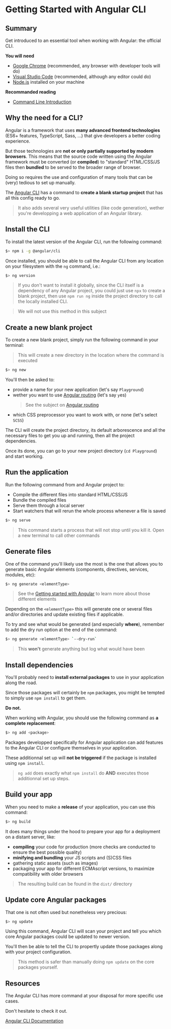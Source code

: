 # Getting Started with Angular CLI

<!-- slide-front-matter class: center, middle -->

## Summary

Get introduced to an essential tool when working with Angular: the official CLI.

<!-- slide-include ../../BANNER.md -->

**You will need**

- [Google Chrome][chrome] (recommended, any browser with developer tools will do)
- [Visual Studio Code][vscode] (recommended, although any editor could do)
- [Node.js][node] installed on your machine


**Recommanded reading**

- [Command Line Introduction][cli]

<!-- START doctoc generated TOC please keep comment here to allow auto update -->
<!-- DON'T EDIT THIS SECTION, INSTEAD RE-RUN doctoc TO UPDATE -->


<!-- END doctoc generated TOC please keep comment here to allow auto update -->

## Why the need for a CLI?

Angular is a framework that uses **many advanced frontend technologies** (ES6+ features, TypeScript, Sass, ...) that give developers a better coding experience.

But those technologies are **not or only partially supported by modern browsers**. This means that the source code written using the Angular framework must be converted (or **compiled**) to "standard" HTML/CSS/JS files then **bundled** to be served to the broader range of browser.

Doing so requires the use and configuration of many tools that can be (very) tedious to set up manually.

The [Angular CLI][ng-cli] has a command to **create a blank startup project** that has all this config ready to go.

> It also adds several very useful utilities (like code generation), wether you're developping a web application of an Angular library.

## Install the CLI

To install the latest version of the Angular CLI, run the following command:

```bash
$> npm i -g @angular/cli
```
Once installed, you should be able to call the Angular CLI from any location on your filesystem with the `ng` command, i.e.:

```bash
$> ng version
```
> If you don't want to install it globally, since the CLI itself is a dependency of any Angular project, you could just use `npx` to create a blank project, then use `npm run ng` inside the project directory to call the locally installed CLI.

> We will not use this method in this subject

## Create a new blank project

To create a new blank project, simply run the following command in your terminal:

> This will create a new directory in the location where the command is executed

```bash
$> ng new
```
You'll then be asked to:
- provide a name for your new application (let's say `Playground`)
- wether you want to use [Angular routing][ng-router] (let's say `y`es)
  > See the subject on [Angular routing][ng-routing]
- which CSS preprocessor you want to work with, or none (let's select `SCSS`)

The CLI will create the project directory, its default arborescence and all the necessary files to get you up and running, then all the project dependencies.

Once its done, you can go to your new project directory (`cd Playground`) and start working.

## Run the application

Run the following command from and Angular project to:
- Compile the different files into standard HTML/CSS/JS
- Bundle the compiled files
- Serve them through a local server
- Start watchers that will rerun the whole process whenever a file is saved

```bash
$> ng serve
```
> This command starts a process that will not stop until you kill it.
> Open a new terminal to call other commands

## Generate files

One of the command you'll likely use the most is the one that allows you to generate basic Angular elements (components, directives, services, modules, etc):

```bash
$> ng generate <elementType>
```
> See the [Getting started with Angular][ng-start] to learn more about those different elements

Depending on the `<elementType>` this will generate one or several files and/or directories and update existing files if applicable.

To try and see what would be generated (and especially **where**), remember to add the dry run option at the end of the command:

```bash
$> ng generate <elementType> `--dry-run`
```
> This **won't** generate anything but log what would have been

## Install dependencies

You'll probably need to **install external packages** to use in your application along the road.

Since those packages will certainly be `npm` packages, you might be tempted to simply use `npm install` to get them.

**Do not.**

When working with Angular, you should use the following command as **a complete replacement**:

```bash
$> ng add <package>
```
Packages developped specifically for Angular application can add features to the Angular CLI or configure themselves in your application.

These additionnal set up will **not be triggered** if the package is installed using `npm install`.

> `ng add` does exactly what `npm install` do **AND** executes those additionnal set up steps.

## Build your app

When you need to make a **release** of your application, you can use this command:

```bash
$> ng build
```
It does many things under the hood to prepare your app for a deployment on a distant server, like:
- **compiling** your code for production (more checks are conducted to ensure the best possible quality)
- **minifying and bundling** your JS scripts and (S)CSS files
- gathering static assets (such as images)
- packaging your app for different ECMAscript versions, to maximize compatibility with older browsers

> The resulting build can be found in the `dist/` directory

## Update core Angular packages

That one is not often used but nonetheless very precious:

```bash
$> ng update
```
Using this command, Angular CLI will scan your project and tell you which core Angular packages could be updated to newer version.

You'll then be able to tell the CLI to propertly update those packages along with your project configuration.

> This method is safer than manually doing `npm update` on the core packages yourself.

## Resources

The Angular CLI has more command at your disposal for more specific use cases.

Don't hesitate to check it out.

[Angular CLI Documentation][ng-cli]

[chrome]: https://www.google.com/chrome/
[cli]: https://mediacomem.github.io/comem-archidep/latest/subjects/cli/?home=https%3A%2F%2Fmediacomem.github.io%2Fcomem-masrad-dfa%2Flatest
[ng-cli]: https://cli.angular.io/
[ng-routing]: ../subjects/angular-routing/
[ng-router]: https://angular.io/guide/router
[ng-start]: https://mediacomem.github.io/comem-devmobil/latest/subjects/angular/?home=https%3A%2F%2Fmediacomem.github.io%2Fcomem-masrad-dfa%2Flatest
[node]: https://nodejs.org
[vscode]: https://code.visualstudio.com/
